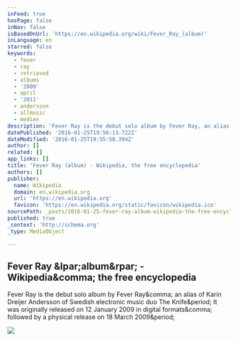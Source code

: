 ```yaml
---
inFeed: true
hasPage: false
inNav: false
isBasedOnUrl: 'https://en.wikipedia.org/wiki/Fever_Ray_(album)'
inLanguage: en
starred: false
keywords:
  - fever
  - ray
  - retrieved
  - albums
  - '2009'
  - april
  - '2011'
  - andersson
  - allmusic
  - medien
description: 'Fever Ray is the debut solo album by Fever Ray, an alias of Karin Dreijer Andersson of Swedish electronic music duo The Knife. It was originally released on 12 January 2009 in digital formats, followed by a physical release on 18 March 2009.'
datePublished: '2016-01-25T19:56:13.722Z'
dateModified: '2016-01-25T19:55:58.394Z'
author: []
related: []
app_links: []
title: 'Fever Ray (album) - Wikipedia, the free encyclopedia'
authors: []
publisher:
  name: Wikipedia
  domain: en.wikipedia.org
  url: 'https://en.wikipedia.org'
  favicon: 'https://en.wikipedia.org/static/favicon/wikipedia.ico'
sourcePath: _posts/2016-01-25-fever-ray-album-wikipedia-the-free-encyclopedia.md
published: true
_context: 'http://schema.org'
_type: MediaObject

---
```

<article style=""><h1>Fever Ray &amp;lpar;album&amp;rpar; - Wikipedia&amp;comma; the free encyclopedia</h1><p>Fever Ray is the debut solo album by Fever Ray&amp;comma; an alias of Karin Dreijer Andersson of Swedish electronic music duo The Knife&amp;period; It was originally released on 12 January 2009 in digital formats&amp;comma; followed by a physical release on 18 March 2009&amp;period;</p><img src="https://upload.wikimedia.org/wikipedia/en/thumb/9/96/Feverray.jpg/220px-Feverray.jpg" /></article>